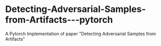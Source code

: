 # Detecting-Adversarial-Samples-from-Artifacts---pytorch
A Pytorch Implementation of paper "Detecting Adversarial Samples from Artifacts"
